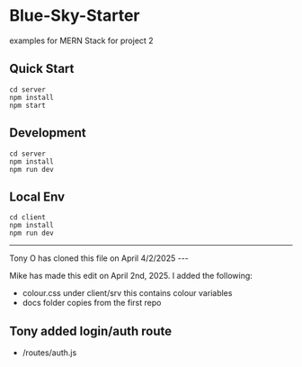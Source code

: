 # Blue-Sky-Starter

examples for MERN Stack for project 2

## Quick Start

```
cd server
npm install
npm start
```

## Development

```
cd server
npm install
npm run dev
```

## Local Env

```
cd client
npm install
npm run dev
```

---

Tony O has cloned this file on April 4/2/2025 ---

Mike has made this edit on April 2nd, 2025. I added the following:

- colour.css under client/srv this contains colour variables
- docs folder copies from the first repo

## Tony added login/auth route

- /routes/auth.js
